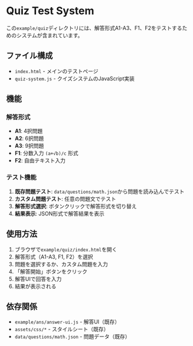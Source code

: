 # Quiz Test System

この`example/quiz`ディレクトリには、解答形式A1-A3、F1、F2をテストするためのシステムが含まれています。

## ファイル構成

- `index.html` - メインのテストページ
- `quiz-system.js` - クイズシステムのJavaScript実装

## 機能

### 解答形式
- **A1**: 4択問題
- **A2**: 6択問題  
- **A3**: 9択問題
- **F1**: 分数入力 `(a+√b)/c` 形式
- **F2**: 自由テキスト入力

### テスト機能
1. **既存問題テスト**: `data/questions/math.json`から問題を読み込んでテスト
2. **カスタム問題テスト**: 任意の問題文でテスト
3. **解答形式選択**: ボタンクリックで解答形式を切り替え
4. **結果表示**: JSON形式で解答結果を表示

## 使用方法

1. ブラウザで`example/quiz/index.html`を開く
2. 解答形式（A1-A3, F1, F2）を選択
3. 問題を選択するか、カスタム問題を入力
4. 「解答開始」ボタンをクリック
5. 解答UIで回答を入力
6. 結果が表示される

## 依存関係

- `example/ans/answer-ui.js` - 解答UI（既存）
- `assets/css/*` - スタイルシート（既存）
- `data/questions/math.json` - 問題データ（既存）